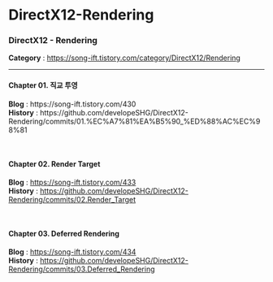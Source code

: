 # DirectX12-Rendering
<h3>DirectX12 - Rendering</h3>

<b>Category</b> : https://song-ift.tistory.com/category/DirectX12/Rendering

<hr size="5">

<h4>Chapter 01. 직교 투영</h4>
<b>Blog</b> : https://song-ift.tistory.com/430
<br><b>History</b> : https://github.com/developeSHG/DirectX12-Rendering/commits/01.%EC%A7%81%EA%B5%90_%ED%88%AC%EC%98%81

<br><h4>Chapter 02. Render Target</h4>
<b>Blog</b> : https://song-ift.tistory.com/433
<br><b>History</b> : https://github.com/developeSHG/DirectX12-Rendering/commits/02.Render_Target

<br><h4>Chapter 03. Deferred Rendering</h4>
<b>Blog</b> : https://song-ift.tistory.com/434
<br><b>History</b> : https://github.com/developeSHG/DirectX12-Rendering/commits/03.Deferred_Rendering
